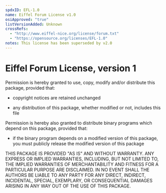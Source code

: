 ```yaml
---
spdxID: EFL-1.0
name: Eiffel Forum License v1.0
osiApproved: "true"
listVersionAdded: Unknown
crossRefs: 
  - "http://www.eiffel-nice.org/license/forum.txt"
  - "https://opensource.org/licenses/EFL-1.0"
notes: This license has been superseded by v2.0
---
```


# Eiffel Forum License, version 1

Permission is hereby granted to use, copy, modify and/or distribute this package, provided that:

- copyright notices are retained unchanged

- any distribution of this package, whether modified or not, includes this file

Permission is hereby also granted to distribute binary programs which depend on this package, provided that:

- if the binary program depends on a modified version of this package, you must publicly release the modified version of this package

THIS PACKAGE IS PROVIDED "AS IS" AND WITHOUT WARRANTY. ANY EXPRESS OR IMPLIED WARRANTIES, INCLUDING, BUT NOT LIMITED TO, THE IMPLIED WARRANTIES OF MERCHANTABILITY AND FITNESS FOR A PARTICULAR PURPOSE ARE DISCLAIMED. IN NO EVENT SHALL THE AUTHORS BE LIABLE TO ANY PARTY FOR ANY DIRECT, INDIRECT, INCIDENTAL, SPECIAL, EXEMPLARY, OR CONSEQUENTIAL DAMAGES ARISING IN ANY WAY OUT OF THE USE OF THIS PACKAGE.
